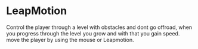 LeapMotion
==========

Control the player through a level with obstacles and dont go offroad, when you progress through the level you grow and with that you gain speed. move the player by using the mouse or Leapmotion.

